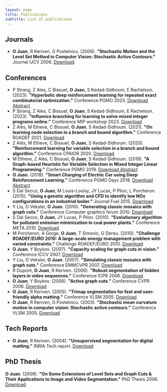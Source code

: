 ```yaml
---
layout: page
title: Publications
subtitle: List of publications
---
```


Journals
--------
- **O Juan**, R Keriven, G Postelnicu. (2006). **"Stochastic Motion and the Level Set Method in Computer Vision: Stochastic Active Contours."** Journal IJCV 2006. [Download](https://imagine.enpc.fr/publications/papers/06ijcv.pdf)

Conferences
-----------
- P Strang, Z Ales, C Bissuel, **O Juan**, S Kedad-Sidhoum, E Rachelson. (2023). **"Hyperbolic deep reinforcement learning for repeated exact combinatorial optimization."** Conference PGMO 2023. [Download Abstract](/papers/PGMODAYS_2023.pdf)
- P Strang, Z Ales, C Bissuel, **O Juan**, S Kedad-Sidhoum, E Rachelson. (2023). **"Influence branching for learning to solve mixed integer programs online."** Conference MIP workshop 2023. [Download](/papers/MIPcc23.pdf)
- Z Alès, M Etheve, C Bissuel, **O Juan**, S Kedad-Sidhoum. (2021). **"On learning node selection in a branch and bound algorithm."** Conference ROADEF 2021. [Download](https://hal.science/hal-03940726/document)
- Z Alès, M Etheve, C Bissuel, **O Juan**, S Kedad-Sidhoum. (2020). **"Reinforcement learning for variable selection in a branch and bound algorithm."** Conference CPAIOR 2020. [Download](https://arxiv.org/pdf/2005.10026)
- M Etheve, Z Alès, C Bissuel, **O Juan**, S Kedad-Sidhoum. (2019). **"A Graph-based Heuristic for Variable Selection in Mixed Integer Linear Programming."** Conference PGMO 2019. [Download Abstract](/papers/PGMODAYS_2019.pdf)
- **O Juan**. (2018). **"Smart Charging of Electric Car using Deep Reinforcement Learning."** Conference PGMO Days 2018. [Download Abstract](/papers/PGMODAYS_2018.pdf)
- S Dal Secco, **O Juan**, M Louis-Louisy, JY Lucas, P Plion, L Porcheron. (2015). **"Using a genetic algorithm and CFD to identify low NOx configurations in an industrial boiler."** Journal Fuel 2015. [Download](/papers/FUEL_2015.pdf)
- Y Liu, O Veksler, **O Juan**. (2010). **"Generating classic mosaics with graph cuts."** Conference Computer graphics forum 2010. [Download](https://cs.uwaterloo.ca/~oveksler/Papers/cgf_1752.pdf)
- S Dal Secco, **O Juan**, JY Lucas, P Plion. (2010). **"Evolutionary algorithm for pollutant emission minimization in coal power plants."** Conference META 2010. [Download](/papers/META_2010.pdf)
- M Porcheron, A Gorge, **O Juan**, T Simovic, G Dereu. (2010). **"Challenge ROADEF/EURO 2010: A large-scale energy management problem with varied constraints."** Challenge ROADEF/EURO 2010. [Download](https://challenge.roadef.org/2010/files/sujetEDFv22.pdf)
- **O Juan**, Y Boykov. (2007). **"Capacity scaling for graph cuts in vision."** Conference ICCV 2007. [Download](https://csd.uwo.ca/~yboykov/Papers/iccv07_cap_scaling.pdf)
- Y Liu, O Veksler, **O Juan**. (2007). **"Simulating classic mosaics with graph cuts."** Conference EMMCVPR 2007. [Download](https://cs.uwaterloo.ca/~oveksler/Papers/emmcvpr125.pdf)
- R Dupont, **O Juan**, R Keriven. (2006). **"Robust segmentation of hidden layers in video sequences."** Conference ICPR 2006. [Download](http://certis.enpc.fr/publications/papers/06certis21.pdf)
- **O Juan**, Y Boykov. (2006). **"Active graph cuts."** Conference CVPR 2006. [Download](https://cs.uwaterloo.ca/~yboykov/Papers/activecuts06.pdf)
- **O Juan**, R Keriven. (2005). **"Trimap segmentation for fast and user-friendly alpha matting."** Conference VLSM 2005. [Download](http://certis.enpc.fr/publications/papers/05vlsm_c.pdf)
- **O Juan**, R Keriven, G Postelnicu. (2003). **"Stochastic mean curvature motion in computer vision: Stochastic active contours."** Conference VLSM 2005. [Download](http://imagine.enpc.fr/publications/papers/03vlsma.pdf)

Tech Reports
------------
- **O Juan**, R Keriven. (2004). **"Unsupervised segmentation for digital matting."** INRIA Tech report. [Download](https://imagine.enpc.fr/publications/papers/05certis04.pdf)

PhD Thesis
----------
**O Juan**. (2006). **"On Some Extensions of Level Sets and Graph Cuts & Their Applications to Image and Video Segmentation."** PhD Thesis 2006. [Download](https://pastel.archives-ouvertes.fr/pastel-00001855/document)